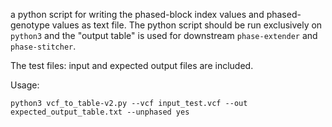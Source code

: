 
a python script for writing the phased-block index values and phased-genotype values as text file.
The python script should be run exclusively on `python3` and the "output table" is used for downstream `phase-extender` and `phase-stitcher`.

The test files: input and expected output files are included.

Usage:

    python3 vcf_to_table-v2.py --vcf input_test.vcf --out expected_output_table.txt --unphased yes
